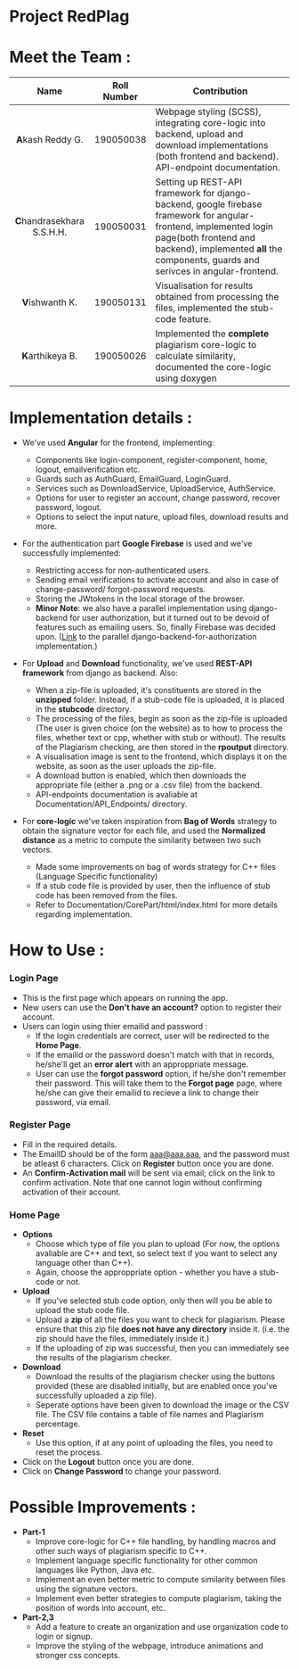 # Project RedPlag

# Meet the Team :
| Name | Roll Number | Contribution |
| :----: | :-----------: | -------------|
| **A**kash Reddy G. | 190050038 | Webpage styling (SCSS), integrating core-logic into backend, upload and download implementations (both frontend and backend). API-endpoint documentation. |
| **C**handrasekhara S.S.H.H. | 190050031 | Setting up REST-API framework for django-backend, google firebase framework for angular-frontend, implemented login page(both frontend and backend), implemented **all** the components, guards and serivces in angular-frontend. |
| **V**ishwanth K. | 190050131 | Visualisation for results obtained from processing the files, implemented the stub-code feature. |
| **K**arthikeya B. | 190050026 | Implemented the **complete** plagiarism core-logic to calculate similarity, documented the core-logic using doxygen |

  
# Implementation details :

* We've used **Angular** for the frontend, implementing:
  * Components like login-component, register-component, home, logout, emailverification etc.
  * Guards such as AuthGuard, EmailGuard, LoginGuard.
  * Services such as DownloadService, UploadService, AuthService.
  * Options for user to register an account, change password, recover password, logout.
  * Options to select the input nature, upload files, download results and more. 
  
* For the authentication part **Google Firebase** is used and we've successfully implemented:
  * Restricting access for non-authenticated users.
  * Sending email verifications to activate account and also in case of change-password/ forgot-password requests.
  * Storing the JWtokens in the local storage of the browser. 
  * **Minor Note**: we also have a parallel implementation using django-backend for user authorization, but it turned out to be devoid of features such as emailing users. So, finally Firebase was decided upon. ([Link](https://github.com/Akash-116/Redplag2) to the parallel django-backend-for-authorization implementation.) 
  
* For **Upload** and **Download** functionality, we've used **REST-API framework** from django as backend. Also:
  * When a zip-file is uploaded, it's constituents are stored in the **unzipped** folder. Instead, if a stub-code file is uploaded, it is placed in the **stubcode** directory.
  * The processing of the files, begin as soon as the zip-file is uploaded (The user is given choice (on the website) as to how to process the files, whether text or cpp, whether with stub or without). The results of the Plagiarism checking, are then stored in the **rpoutput** directory.
  * A visualisation image is sent to the frontend, which displays it on the website, as soon as the user uploads the zip-file.
  * A download button is enabled, which then downloads the appropriate file (either a .png or a .csv file) from the backend.
  * API-endpoints documentation is avaliable at Documentation/API_Endpoints/ directory.
  
* For **core-logic** we've taken inspiration from **Bag of Words** strategy to obtain the signature vector for each file, and used the **Normalized distance** as a metric to compute the similarity between two such vectors. 
  * Made some improvements on bag of words strategy for C++ files (Language Specific functionality)
  * If a stub code file is provided by user, then the influence of stub code has been removed from the files.
  * Refer to Documentation/CorePart/html/index.html for more details regarding implementation.

# How to Use :

### Login Page

* This is the first page which appears on running the app.
* New users can use the **Don't have an account?** option to register their account.
* Users can login using thier emailid and password :
  * If the login credentials are correct, user will be redirected to the **Home Page**.
  * If the emailid or the password doesn't match with that in records, he/she'll get an **error alert**  with an approppriate message.
  * User can use the **forgot password** option, if he/she don't remember their password. This will take them to the **Forgot page** page, where he/she can give their emailid to recieve a link to change their password, via email.

### Register Page

* Fill in the required details.
* The EmailID should be of the form aaa@aaa.aaa, and the password must be atleast 6 characters. Click on **Register** button once you are done.
* An **Confirm-Activation mail** will be sent via email; click on the link to confirm activation. Note that one cannot login without confirming activation of their account.

### Home Page

* **Options**
  * Choose which type of file you plan to upload (For now, the options avaliable are C++ and text, so select text if you want to select any language other than C++).
  * Again, choose the approppriate option - whether you have a stub-code or not.
* **Upload**
  * If you've selected stub code option, only then will you be able to upload the stub code file.
  * Upload a **zip** of all the files you want to check for plagiarism. Please ensure that this zip file **does not have any directory** inside it. (i.e. the zip should have the files, immediately inside it.)
  * If the uploading of zip was successful, then you can immediately see the results of the plagiarism checker.
* **Download**
  * Download the results of the plagiarism checker using the buttons provided (these are disabled initially, but are enabled once you've successfully uploaded a zip file).
  * Seperate options have been given to download the image or the CSV file. The CSV file contains a table of file names and Plagiarism percentage.
* **Reset**
  * Use this option, if at any point of uploading the files, you need to reset the process.
* Click on the **Logout** button once you are done.
* Click on **Change Password** to change your password.

# Possible Improvements :
* **Part-1**
  * Improve core-logic for C++ file handling, by handling macros and other such ways of plagiarism specific to C++.
  * Implement language specific functionality for other common languages like Python, Java etc.
  * Implement an even better metric to compute similarity between files using the signature vectors.
  * Implement even better strategies to compute plagiarism, taking the position of words into account, etc.
* **Part-2,3**
  * Add a feature to create an organization and use organization code to login or signup.
  * Improve the styling of the webpage, introduce animations and stronger css concepts. 
